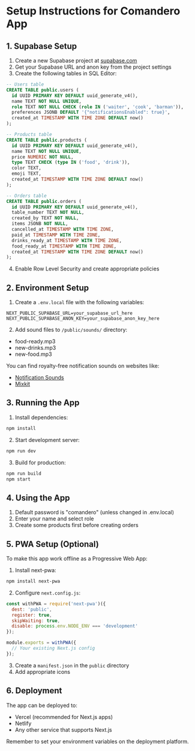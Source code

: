 # Setup Instructions for Comandero App

## 1. Supabase Setup

1. Create a new Supabase project at [supabase.com](https://supabase.com)
2. Get your Supabase URL and anon key from the project settings
3. Create the following tables in SQL Editor:

```sql
-- Users table
CREATE TABLE public.users (
  id UUID PRIMARY KEY DEFAULT uuid_generate_v4(),
  name TEXT NOT NULL UNIQUE,
  role TEXT NOT NULL CHECK (role IN ('waiter', 'cook', 'barman')),
  preferences JSONB DEFAULT '{"notificationsEnabled": true}',
  created_at TIMESTAMP WITH TIME ZONE DEFAULT now()
);

-- Products table
CREATE TABLE public.products (
  id UUID PRIMARY KEY DEFAULT uuid_generate_v4(),
  name TEXT NOT NULL UNIQUE,
  price NUMERIC NOT NULL,
  type TEXT CHECK (type IN ('food', 'drink')),
  color TEXT,
  emoji TEXT,
  created_at TIMESTAMP WITH TIME ZONE DEFAULT now()
);

-- Orders table
CREATE TABLE public.orders (
  id UUID PRIMARY KEY DEFAULT uuid_generate_v4(),
  table_number TEXT NOT NULL,
  created_by TEXT NOT NULL,
  items JSONB NOT NULL,
  cancelled_at TIMESTAMP WITH TIME ZONE,
  paid_at TIMESTAMP WITH TIME ZONE,
  drinks_ready_at TIMESTAMP WITH TIME ZONE,
  food_ready_at TIMESTAMP WITH TIME ZONE,
  created_at TIMESTAMP WITH TIME ZONE DEFAULT now()
);
```

4. Enable Row Level Security and create appropriate policies

## 2. Environment Setup

1. Create a `.env.local` file with the following variables:

```
NEXT_PUBLIC_SUPABASE_URL=your_supabase_url_here
NEXT_PUBLIC_SUPABASE_ANON_KEY=your_supabase_anon_key_here
```

2. Add sound files to `/public/sounds/` directory:

- food-ready.mp3
- new-drinks.mp3
- new-food.mp3

You can find royalty-free notification sounds on websites like:

- [Notification Sounds](https://notificationsounds.com/)
- [Mixkit](https://mixkit.co/free-sound-effects/notification/)

## 3. Running the App

1. Install dependencies:

```bash
npm install
```

2. Start development server:

```bash
npm run dev
```

3. Build for production:

```bash
npm run build
npm start
```

## 4. Using the App

1. Default password is "comandero" (unless changed in .env.local)
2. Enter your name and select role
3. Create some products first before creating orders

## 5. PWA Setup (Optional)

To make this app work offline as a Progressive Web App:

1. Install next-pwa:

```bash
npm install next-pwa
```

2. Configure `next.config.js`:

```javascript
const withPWA = require('next-pwa')({
  dest: 'public',
  register: true,
  skipWaiting: true,
  disable: process.env.NODE_ENV === 'development'
});

module.exports = withPWA({
  // Your existing Next.js config
});
```

3. Create a `manifest.json` in the `public` directory
4. Add appropriate icons

## 6. Deployment

The app can be deployed to:

- Vercel (recommended for Next.js apps)
- Netlify
- Any other service that supports Next.js

Remember to set your environment variables on the deployment platform.
